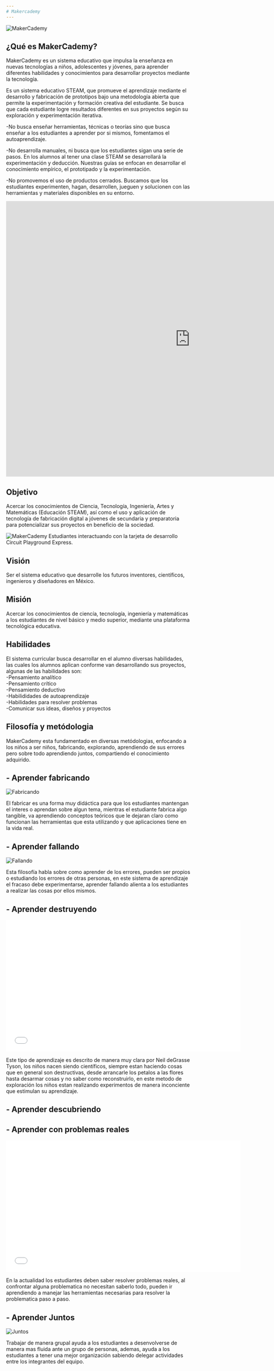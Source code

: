```yaml
---
# Makercademy
---
```


![MakerCademy]({{site.baseurl}}/img/nina.jpg)


## ¿Qué es MakerCademy?
MakerCademy es un sistema educativo que impulsa la enseñanza en nuevas tecnologías a niños, adolescentes y
jóvenes, para aprender diferentes habilidades y conocimientos para
desarrollar proyectos mediante la tecnología.

Es un sistema educativo STEAM, que promueve el aprendizaje mediante el desarrollo y fabricación de prototipos bajo una metodología abierta que permite la experimentación y formación creativa del estudiante. Se busca que cada estudiante logre resultados diferentes en sus proyectos según su exploración y experimentación iterativa.  

-No busca enseñar herramientas, técnicas o teorías sino que busca enseñar a los estudiantes a aprender por si mismos, fomentamos el autoaprendizaje.

-No desarrolla manuales, ni busca que los estudiantes sigan una serie de pasos. En los alumnos al tener una clase STEAM se desarrollará la experimentación y deducción. Nuestras guías se enfocan en desarrollar el conocimiento empírico, el prototipado y la experimentación.

-No promovemos el uso de productos cerrados. Buscamos que los estudiantes experimenten, hagan, desarrollen, jueguen y solucionen con las herramientas y materiales disponibles en su entorno.
<iframe width="1004" height="753" src="https://www.youtube.com/embed/5U6xXqElj08" frameborder="0" allow="accelerometer; encrypted-media; gyroscope; picture-in-picture" allowfullscreen></iframe>

## Objetivo
Acercar los conocimientos de Ciencia, Tecnología, Ingeniería, Artes y Matemáticas
(Educación STEAM), así como el uso y aplicación de tecnología de fabricación
digital a jóvenes de secundaria y preparatoria para potencializar sus proyectos en
beneficio de la sociedad.

![MakerCademy]({{site.baseurl}}/img/nino.jpg)
Estudiantes interactuando con la tarjeta de desarrollo Circuit Playground Express.

## Visión
Ser el sistema educativo que desarrolle los futuros inventores, científicos, ingenieros y diseñadores en México.

## Misión
Acercar los conocimientos de ciencía, tecnología, ingeniería y matemáticas a los estudiantes de nivel básico y medio superior, mediante una plataforma tecnológica educativa.

## Habilidades
El sistema curricular busca desarrollar en el alumno diversas habilidades, las cuales los alumnos aplican conforme van desarrollando sus proyectos, algunas de las habilidades son: <br/>
-Pensamiento analítico <br/>
-Pensamiento crítico <br/>
-Pensamiento deductivo <br/>
-Habilididades de autoaprendizaje <br/>
-Habilidades para resolver problemas <br/>
-Comunicar sus ideas, diseños y proyectos <br/>

## Filosofía y metódologia
MakerCademy esta fundamentado en diversas metódologias, enfocando a los niños a ser niños, fabricando, explorando, aprendiendo de sus errores pero sobre todo aprendiendo juntos, compartiendo el conocimiento adquirido.
## - Aprender fabricando<br>
![Fabricando]({{site.baseurl}}/img/Making.jpg)

El fabricar es una forma muy didáctica para que los estudiantes mantengan el interes o aprendan sobre algun tema, mientras el estudiante fabrica algo tangible, va aprendiendo conceptos teóricos que le dejaran claro como funcionan las herramientas que esta utilizando y que aplicaciones tiene en la vida real.

## - Aprender fallando
![Fallando]({{site.baseurl}}/img/Fallando.jpg)

Esta filosofía habla sobre como aprender de los errores, pueden ser propios o estudiando los errores de otras personas, en este sistema de aprendizaje el fracaso debe experimentarse, aprender fallando alienta a los estudiantes a realizar las cosas por ellos mismos.

## - Aprender destruyendo

<iframe width="640" height="360" src="//www.youtube.com/embed/bvFOeysaNAY" frameborder="0" allowfullscreen></iframe>

Este tipo de aprendizaje es descrito de manera muy clara por Neil deGrasse Tyson, los niños nacen siendo científicos, siempre estan haciendo cosas que en general son destructivas, desde arrancarle los petalos a las flores hasta desarmar cosas y no saber como reconstruirlo, en este metodo de exploración los niños estan realizando experimentos de manera inconciente que estimulan su aprendizaje.
## - Aprender descubriendo

## - Aprender con problemas reales

<iframe width="640" height="360" src="//www.youtube.com/embed/Nxqt-F4YdNY" frameborder="0" allowfullscreen></iframe>

En la actualidad los estudiantes deben saber resolver problemas reales, al confrontar alguna problematica no necesitan saberlo todo, pueden ir aprendiendo a manejar las herramientas necesarias para resolver la problematica paso a paso.

## - Aprender Juntos

![Juntos]({{site.baseurl}}/img/Juntos.jpg)

Trabajar de manera grupal ayuda a los estudiantes a desenvolverse de manera mas fluida ante un grupo de personas, ademas, ayuda a los estudiantes a tener una mejor organización sabiendo delegar actividades entre los integrantes del equipo.

